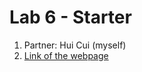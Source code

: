 # Lab 6 - Starter
1. Partner: Hui Cui (myself)
2. [Link of the webpage](https://bathui.github.io/Lab6_Starter/)